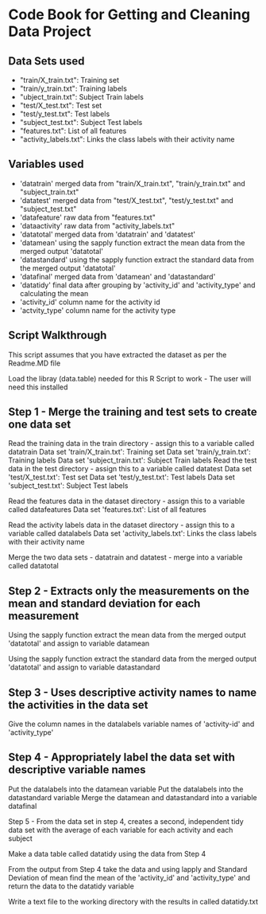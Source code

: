 Code Book for Getting and Cleaning Data Project
===============================================

## Data Sets used

* "train/X_train.txt": Training set
* "train/y_train.txt": Training labels
* "ubject_train.txt": Subject Train labels
* "test/X_test.txt": Test set
* "test/y_test.txt": Test labels
* "subject_test.txt": Subject Test labels
* "features.txt": List of all features
* "activity_labels.txt": Links the class labels with their activity name

## Variables used 

* 'datatrain' merged data from "train/X_train.txt", "train/y_train.txt" and "subject_train.txt"
* 'datatest' merged data from  "test/X_test.txt", "test/y_test.txt" and "subject_test.txt"
* 'datafeature' raw data from "features.txt"
* 'dataactivity' raw data from "activity_labels.txt"
* 'datatotal' merged data from 'datatrain' and 'datatest'
* 'datamean' using the sapply function extract the mean data from the merged output 'datatotal'
* 'datastandard' using the sapply function extract the standard data from the merged output 'datatotal'
* 'datafinal' merged data from 'datamean' and 'datastandard'
* 'datatidy' final data after grouping by 'activity_id' and 'activity_type' and calculating the mean
* 'activity_id' column name for the activity id
* 'actvity_type' column name for the activity type


## Script Walkthrough

This script assumes that you have extracted the dataset as per the Readme.MD file

Load the libray (data.table) needed for this R Script to work - The user will need this installed


## Step 1 - Merge the training and test sets to create one data set 


Read the training data in the train directory - assign this to a variable called datatrain
Data set 'train/X_train.txt': Training set
Data set 'train/y_train.txt': Training labels
Data set 'subject_train.txt': Subject Train labels
Read the test data in the test directory - assign this to a variable called datatest
Data set 'test/X_test.txt': Test set
Data set 'test/y_test.txt': Test labels
Data set 'subject_test.txt': Subject Test labels

Read the features data in the dataset directory - assign this to a variable called datafeatures
Data set 'features.txt': List of all features

Read the activity labels data in the dataset directory - assign this to a variable called datalabels
Data set 'activity_labels.txt': Links the class labels with their activity name

Merge the two data sets - datatrain and datatest - merge into a variable called datatotal


## Step 2 - Extracts only the measurements on the mean and standard deviation for each measurement 

Using the sapply function extract the mean data from the merged output 'datatotal' and assign to variable datamean

Using the sapply function extract the standard data from the merged output 'datatotal' and assign to variable datastandard

## Step 3 - Uses descriptive activity names to name the activities in the data set 

Give the column names in the datalabels variable names of 'activity-id' and 'activity_type'


## Step 4 - Appropriately label the data set with descriptive variable names 

Put the datalabels into the datamean variable
Put the datalabels into the datastandard variable
Merge the datamean and datastandard into a variable datafinal

Step 5 - From the data set in step 4, creates a second, independent tidy data set with the average of each variable for each activity and each subject


Make a data table called datatidy using the data from Step 4

From the output from Step 4 take the data and using lapply and Standard Deviation of mean find the mean of the 'activity_id' and 'activity_type' and return the data to the datatidy variable

Write a text file to the working directory with the results in called datatidy.txt
